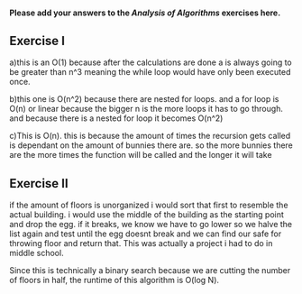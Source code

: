 #### Please add your answers to the **_Analysis of Algorithms_** exercises here.

## Exercise I

a)this is an O(1) because after the calculations are done a is always going to be greater than n^3 meaning the while loop would have only been executed once.

b)this one is O(n^2) because there are nested for loops. and a for loop is O(n) or linear because the bigger n is the more loops it has to go through. and because there is a nested for loop it becomes O(n^2)

c)This is O(n). this is because the amount of times the recursion gets called is dependant on the amount of bunnies there are. so the more bunnies there are the more times the function will be called and the longer it will take

## Exercise II

if the amount of floors is unorganized i would sort that first to resemble the actual building. i would use the middle of the building as the starting point and drop the egg. if it breaks, we know we have to go lower so we halve the list again and test until the egg doesnt break and we can find our safe for throwing floor and return that. This was actually a project i had to do in middle school.

Since this is technically a binary search because we are cutting the number of floors in half, the runtime of this algorithm is O(log N).

